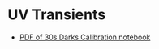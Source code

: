 # UV Transients

* [PDF of 30s Darks Calibration notebook](./analyses/30s_darks/30s_darks-calibration.pdf)
